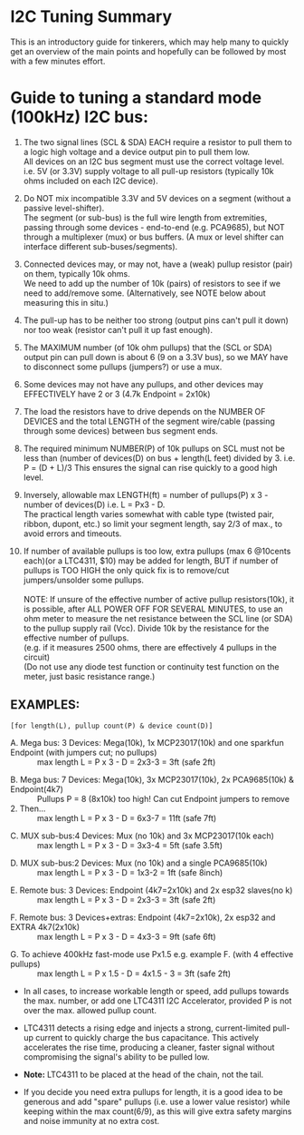 # I2C Tuning Summary

This is an introductory guide for tinkerers, which may help many to quickly get an overview of the main points and hopefully can be followed by most with a few minutes effort.

# Guide to tuning a standard mode (100kHz) I2C bus:

1. The two signal lines (SCL & SDA) EACH require a resistor to pull them to a logic high voltage and a device output pin to pull them low.  
    All devices on an I2C bus segment must use the correct voltage level.  
    i.e. 5V (or 3.3V) supply voltage to all pull-up resistors (typically 10k ohms included on each I2C device).

2. Do NOT mix incompatible 3.3V and 5V devices on a segment (without a passive level-shifter).  
    The segment (or sub-bus) is the full wire length from extremities, passing through some devices - end-to-end (e.g. PCA9685), but NOT through a multiplexer (mux) or bus buffers. (A mux or level shifter can interface different sub-buses/segments).

3. Connected devices may, or may not, have a (weak) pullup resistor (pair) on them, typically 10k ohms.  
    We need to add up the number of 10k (pairs) of resistors to see if we need to add/remove some.  (Alternatively, see NOTE below about measuring this in situ.)

4. The pull-up has to be neither too strong (output pins can't pull it down) nor too weak (resistor can't pull
it up fast enough).

5. The MAXIMUM number (of 10k ohm pullups) that the (SCL or SDA) output pin can pull down is about 6 (9 on a 3.3V bus), so we MAY have to disconnect some pullups (jumpers?) or use a mux.

6. Some devices may not have any pullups, and other devices may EFFECTIVELY have 2 or 3 (4.7k Endpoint = 2x10k)

7. The load the resistors have to drive depends on the NUMBER OF DEVICES and the total LENGTH of the segment
wire/cable (passing through some devices) between bus segment ends.

8. The required minimum NUMBER(P) of 10k pullups on SCL must not be less than (number of devices(D) on bus +
length(L feet) divided by 3. i.e. P = (D + L)/3   This ensures the signal can rise quickly to a good high level.

9. Inversely, allowable max LENGTH(ft) = number of pullups(P) x 3 - number of devices(D) i.e. L = Px3 - D.  
    The practical length varies somewhat with cable type (twisted pair, ribbon, dupont, etc.) so limit your
segment length, say 2/3 of max., to avoid errors and timeouts.

10. If number of available pullups is too low, extra pullups (max 6 @10cents each)(or a LTC4311, $10) may be
added for length, BUT if number of pullups is TOO HIGH the only quick fix is to remove/cut jumpers/unsolder some pullups.  
    &nbsp;  
    NOTE:  If unsure of the effective number of active pullup resistors(10k), it is possible, after ALL POWER OFF
    FOR SEVERAL MINUTES, to use an ohm meter to measure the net resistance between the SCL line (or SDA) to the
    pullup supply rail (Vcc).  Divide 10k by the resistance for the effective number of pullups.  
    (e.g. if it measures 2500 ohms, there are effectively 4 pullups in the circuit)  
    (Do not use any diode test function or continuity test function on the meter, just basic resistance range.)

## EXAMPLES:

    [for length(L), pullup count(P) & device count(D)]

A. Mega bus:   3 Devices: Mega(10k), 1x MCP23017(10k) and one sparkfun Endpoint (with jumpers cut; no pullups)  
         &nbsp; &nbsp; &nbsp; &nbsp; &nbsp; &nbsp; max length L = P x 3 - D = 2x3-3 = 3ft (safe 2ft)

B. Mega bus:   7 Devices: Mega(10k), 3x MCP23017(10k), 2x PCA9685(10k) & Endpoint(4k7)  
         &nbsp; &nbsp; &nbsp; &nbsp; &nbsp; &nbsp; Pullups P = 8 (8x10k) too high!  Can cut Endpoint jumpers to remove 2. Then...  
         &nbsp; &nbsp; &nbsp; &nbsp; &nbsp; &nbsp; max length L = P x 3 - D = 6x3-7 = 11ft (safe 7ft)

C. MUX sub-bus:4 Devices: Mux (no 10k) and 3x MCP23017(10k each)  
         &nbsp; &nbsp; &nbsp; &nbsp; &nbsp; &nbsp; max length L = P x 3 - D = 3x3-4 = 5ft (safe 3.5ft)

D. MUX sub-bus:2 Devices: Mux (no 10k) and a single PCA9685(10k)  
         &nbsp; &nbsp; &nbsp; &nbsp; &nbsp; &nbsp; max length L = P x 3 - D = 1x3-2 = 1ft (safe 8inch)

E. Remote bus: 3 Devices: Endpoint (4k7=2x10k) and 2x esp32 slaves(no k)  
         &nbsp; &nbsp; &nbsp; &nbsp; &nbsp; &nbsp; max length L = P x 3 - D = 2x3-3 = 3ft (safe 2ft)

F. Remote bus: 3 Devices+extras: Endpoint (4k7=2x10k), 2x esp32 and EXTRA 4k7(2x10k)  
         &nbsp; &nbsp; &nbsp; &nbsp; &nbsp; &nbsp; max length L = P x 3 - D = 4x3-3 = 9ft (safe 6ft)

G. To achieve 400kHz fast-mode use Px1.5 e.g. example F. (with 4 effective pullups)  
         &nbsp; &nbsp; &nbsp; &nbsp; &nbsp; &nbsp; max length L = P x 1.5 - D = 4x1.5 - 3 = 3ft (safe 2ft)

- In all cases, to increase workable length or speed, add pullups towards the max. number, or add one LTC4311 I2C Accelerator, provided P is not over the max. allowed pullup count.  

- LTC4311 detects a rising edge and injects a strong, current-limited pull-up current to quickly charge the bus capacitance. This actively accelerates the rise time, producing a cleaner, faster signal without compromising the signal's ability to be pulled low.

- **Note:** LTC4311 to be placed at the head of the chain, not the tail.

- If you decide you need extra pullups for length, it is a good idea to be generous and add "spare" pullups (i.e. use a lower value resistor) while keeping within the max count(6/9), as this will give extra safety margins and noise immunity at no extra cost.
